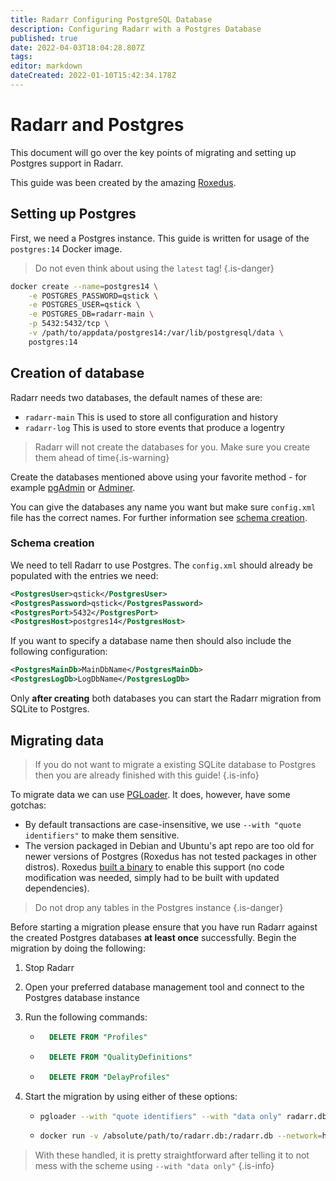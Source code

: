```yaml
---
title: Radarr Configuring PostgreSQL Database
description: Configuring Radarr with a Postgres Database
published: true
date: 2022-04-03T18:04:28.807Z
tags: 
editor: markdown
dateCreated: 2022-01-10T15:42:34.178Z
---
```


# Radarr and Postgres

This document will go over the key points of migrating and setting up Postgres support in Radarr.

This guide was been created by the amazing [Roxedus](https://github.com/Roxedus).

## Setting up Postgres

 First, we need a Postgres instance. This guide is written for usage of the `postgres:14` Docker image.

 > Do not even think about using the `latest` tag! {.is-danger}

```bash
docker create --name=postgres14 \
    -e POSTGRES_PASSWORD=qstick \
    -e POSTGRES_USER=qstick \
    -e POSTGRES_DB=radarr-main \
    -p 5432:5432/tcp \
    -v /path/to/appdata/postgres14:/var/lib/postgresql/data \
    postgres:14
```

## Creation of database

Radarr needs two databases, the default names of these are:

- `radarr-main`   This is used to store all configuration and history
- `radarr-log`    This is used to store events that produce a logentry

> Radarr will not create the databases for you. Make sure you create them ahead of time{.is-warning}

Create the databases mentioned above using your favorite method - for example [pgAdmin](https://www.pgadmin.org/) or [Adminer](https://www.adminer.org/).

You can give the databases any name you want but make sure `config.xml` file has the correct names. For further information see [schema creation](/radarr/postgres-setup#schema-creation).

### Schema creation

 We need to tell Radarr to use Postgres. The `config.xml` should already be populated with the entries we need:

```xml
<PostgresUser>qstick</PostgresUser>
<PostgresPassword>qstick</PostgresPassword>
<PostgresPort>5432</PostgresPort>
<PostgresHost>postgres14</PostgresHost>
```

If you want to specify a database name then should also include the following configuration:

```xml
<PostgresMainDb>MainDbName</PostgresMainDb>
<PostgresLogDb>LogDbName</PostgresLogDb>
```

Only **after creating** both databases you can start the Radarr migration from SQLite to Postgres.

## Migrating data

> If you do not want to migrate a existing SQLite database to Postgres then you are already finished with this guide! {.is-info}

To migrate data we can use [PGLoader](https://github.com/dimitri/pgloader). It does, however, have some gotchas:

- By default transactions are case-insensitive, we use `--with "quote identifiers"` to make them sensitive.
- The version packaged in Debian and Ubuntu's apt repo are too old for newer versions of Postgres (Roxedus has not tested packages in other distros).
  Roxedus [built a binary](https://github.com/Roxedus/Pgloader-bin) to enable this support (no code modification was needed, simply had to be built with updated dependencies).

> Do not drop any tables in the Postgres instance {.is-danger}

Before starting a migration please ensure that you have run Radarr against the created Postgres databases **at least once** successfully. Begin the migration by doing the following:

1. Stop Radarr
1. Open your preferred database management tool and connect to the Postgres database instance 
1. Run the following commands:

    - ```SQL
        DELETE FROM "Profiles"
        ```

    - ```SQL
        DELETE FROM "QualityDefinitions"
        ```

    - ```SQL
        DELETE FROM "DelayProfiles"
        ```

1. Start the migration by using either of these options:

    - ```bash
      pgloader --with "quote identifiers" --with "data only" radarr.db 'postgresql://qstick:qstick@localhost/radarr-main'
      ```

    - ```bash
      docker run -v /absolute/path/to/radarr.db:/radarr.db --network=host ghcr.io/roxedus/pgloader --with "quote identifiers" --with "data only" /radarr.db "postgresql://qstick:qstick@localhost/radarr-main"
      ```
> With these handled, it is pretty straightforward after telling it to not mess with the scheme using `--with "data only"` {.is-info}
